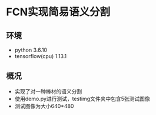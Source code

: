 # FCN实现简易语义分割

## 环境

- python 3.6.10  
- tensorflow(cpu) 1.13.1

## 概况

- 实现了对一种棒材的语义分割
- 使用demo.py进行测试，testimg文件夹中包含5张测试图像
- 测试图像为大小640*480
